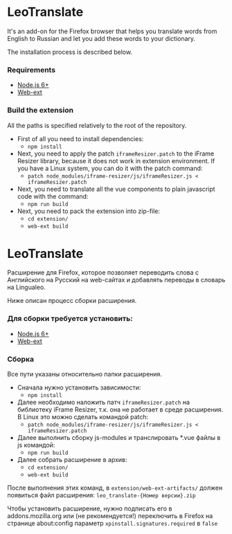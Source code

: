 # LeoTranslate

It's an add-on for the Firefox browser that helps you translate words from English to Russian and let you add these words to your dictionary. 

The installation process is described below.

### Requirements
* [Node.js 6+](https://nodejs.org/en/)
* [Web-ext](https://github.com/mozilla/web-ext)

### Build the extension

All the paths is specified relatively to the root of the repository.

* First of all you need to install dependencies:
    * `npm install`
* Next, you need to apply the patch `iframeResizer.patch` to the iFrame Resizer library, because it does not work in extension environment. If you have a Linux system, you can do it with the patch command:
    * `patch node_modules/iframe-resizer/js/iframeResizer.js < iframeResizer.patch`
* Next, you need to translate all the vue components to plain javascript code with the command:
    * `npm run build`
* Next, you need to pack the extension into zip-file:
    * `cd extension/`
    * `web-ext build`


# LeoTranslate

Расширение для Firefox, которое позволяет переводить слова c Английского на Русский на web-сайтах и добавлять переводы в словарь на Lingualeo.

Ниже описан процесс сборки расширения.

### Для сборки требуется установить:
* [Node.js 6+](https://nodejs.org/en/)
* [Web-ext](https://github.com/mozilla/web-ext)

### Сборка

Все пути указаны относительно папки расширения.

* Сначала нужно установить зависимости:
    * `npm install`
* Далее необходимо наложить патч `iframeResizer.patch` на библиотеку iFrame Resizer, т.к. она не работает в среде расширения. В Linux это можно сделать командой patch:
    * `patch node_modules/iframe-resizer/js/iframeResizer.js < iframeResizer.patch`
* Далее выполнить сборку js-modules и транслировать *.vue файлы в js командой:
    * `npm run build`
* Далее собрать расширение в архив:
    * `cd extension/`
    * `web-ext build`

После выполнения этих команд, в `extension/web-ext-artifacts/` должен появиться файл расширения: `leo_translate-{Номер версии}.zip`

Чтобы установить расширение, нужно подписать его в addons.mozilla.org или (не рекомендуется!) переключить в Firefox на странице about:config параметр `xpinstall.signatures.required` в `false`  
